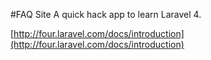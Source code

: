 #FAQ Site
A quick hack app to learn Laravel 4.

[http://four.laravel.com/docs/introduction](http://four.laravel.com/docs/introduction)